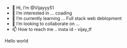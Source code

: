 - 👋 Hi, I’m @Vijayyy51
- 👀 I’m interested in ... coading
- 🌱 I’m currently learning ... Full stack web deblopment
- 💞️ I’m looking to collaborate on ...
- 📫 How to reach me .. insta id - vijay_tf

Hello world 
